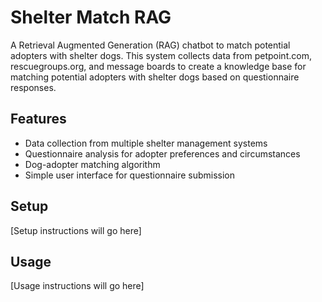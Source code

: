 # Shelter Match RAG

A Retrieval Augmented Generation (RAG) chatbot to match potential adopters with shelter dogs. This system collects data from petpoint.com, rescuegroups.org, and message boards to create a knowledge base for matching potential adopters with shelter dogs based on questionnaire responses.

## Features

- Data collection from multiple shelter management systems
- Questionnaire analysis for adopter preferences and circumstances
- Dog-adopter matching algorithm
- Simple user interface for questionnaire submission

## Setup

[Setup instructions will go here]

## Usage

[Usage instructions will go here]
